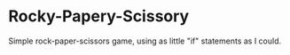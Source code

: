 # Rocky-Papery-Scissory
Simple rock-paper-scissors game, using as little "if" statements as I could. 
